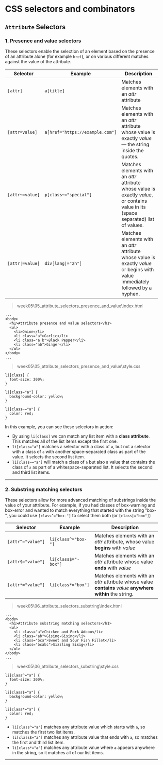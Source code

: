# CSS selectors and combinators

## `Attribute` Selectors

### 1. Presence and value selectors

These selectors enable the selection of an element based on the presence of an attribute alone (for example `href`), or on various different matches against the value of the attribute.

| Selector | Example | Description |
| --- | --- | --- |
| `[attr]` | `a[title]` | Matches elements with an _attr_ attribute |
| `[attr=value]` | `a[href="https://example.com"]` | Matches elements with an _attr_ attribute whose value is exactly _value_ — the string inside the quotes. |
| `[attr~=value]` | `p[class~="special"]` | Matches elements with an _attr_ attribute whose value is exactly _value_, or contains value in its (space separated) list of values. | 
| `[attr\|=value]` | `div[lang\|="zh"]` | Matches elements with an _attr_ attribute whose value is exactly _value_ or begins with value immediately followed by a hyphen. |

> week05\05_attribute_selectors_presence_and_value\index.html

```
...
<body>
  <h1>Attribute presence and value selectors</h1>
  <ul>
    <li>Onion</li>
    <li class="a">Garlic</li>
    <li class="a b">Black Pepper</li>
    <li class="ab">Ginger</li>
  </ul>
</body>
...
```

> week05\05_attribute_selectors_presence_and_value\style.css

```
li[class] {
  font-size: 200%;
}

li[class="a"] {
  background-color: yellow;
}

li[class~="a"] {
  color: red;
}
```

In this example, you can see these selectors in action:
- By using `li[class]` we can match any list item with a **class attribute**. This matches all of the list items except the first one.
- `li[class="a"]` matches a selector with a class of `a`, but not a selector with a class of `a` with another space-separated class as part of the value. It selects the second list item.
- `li[class~="a"]` will match a class of `a` but also a value that contains the class of `a` as part of a whitespace-separated list. It selects the second and third list items.

---

### 2. Substring matching selectors

These selectors allow for more advanced matching of substrings inside the value of your attribute. For example, if you had classes of box-warning and box-error and wanted to match everything that started with the string "box-", you could use `[class^="box-"]` to select them both (or `[class|="box"]`)

| Selector | Example | Description |
| --- | --- | --- |
| `[attr^="value"]` | `li[class^="box-"]` | Matches elements with an _attr_ attribute, whose value **begins** with _value_ |
| `[attr$="value"]` | `li[class$="-box"]` | Matches elements with an _attr_ attribute whose value **ends** with _value_ |
| `[attr*="value"]` | `li[class*="box"]` | Matches elements with an _attr_ attribute whose value **contains** _value_ **anywhere within** the string.

> week05\06_attribute_selectors_substring\index.html

```
...
<body>
  <h1>Attribute substring matching selectors</h1>
  <ul>
    <li class="a">Chicken and Pork Adobo</li>
    <li class="ab">Gising-Gising</li>
    <li class="bca">Sweet and Sour Fish Fillet</li>
    <li class="bcabc">Sizzling Sisig</li>
  </ul>
</body>
...
```

> week05\06_attribute_selectors_substring\style.css

```
li[class^="a"] {
  font-size: 200%;
}

li[class$="a"] {
  background-color: yellow;
}

li[class*="a"] {
  color: red;
}
```

- `li[class^="a"]` matches any attribute value which starts with `a`, so matches the first two list items.
- `li[class$="a"]` matches any attribute value that ends with `a`, so matches the first and third list item.
- `li[class*="a"]` matches any attribute value where `a` appears anywhere in the string, so it matches all of our list items.

---
